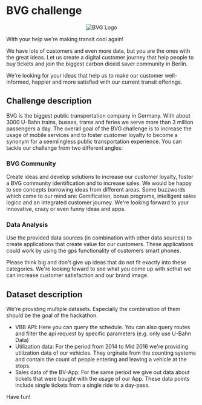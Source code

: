 # BVG challenge 

<p align="center">
   <img alt="BVG Logo" src="http://www.bvg.de/images/content/socialhub/weilwirdichlieben/motiv_weilwirdichlieben_800x450_teaser.jpg" />
</p>

With your help we're making transit cool again!

We have lots of customers and even more data, but you are the ones with the great ideas. Let us create a digital customer journey that help people to buy tickets and join the biggest carbon dioxid saver community in Berlin.

We're looking for your ideas that help us to make our customer well-informed, happier and more satisfied with our current transit offerings.

## Challenge description

BVG is the biggest public transportation company in Germany. With about 3000 U-Bahn trains, busses, trams and feries we serve more than 3 million passengers a day. 
The overall goal of the BVG challenge is to increase the usage of mobile services and to foster customer loyalty to become a synonym for a seemlingless public transportation experience. You can tackle our challenge from two different angles:

### BVG Community
Create ideas and develop solutions to increase our customer loyalty, foster a BVG community identification and to increase sales. We would be happy to see concepts borrowing ideas from different areas. Some buzzwords which came to our mind are: Gamification, bonus programs, intelligent sales logicc and an integrated customer journey. We're looking forward to your innovative, crazy or even funny ideas and apps.

### Data Analysis
Use the provided data sources (in combination with other data sources) to create applications that create value for our customers. These applications could work by using the gps functionality of customers smart phones. 

Please think big and don't give up ideas that do not fit exactly into these categories. We're looking foward to see what you come up with sothat we can increase customer satisfaction and our brand image.


## Dataset description

We're providing multiple datasets. Especially the combination of them should be the goal of the hackathon.

* VBB API: Here you can query the schedule. You can also query routes and filter the api request by specific parameters (e.g. only use U-Bahn Data)
* Utilization data: For the period from 2014 to Mid 2016 we're providing utilization data of our vehicles. They orginate from the counting systems and contain the count of people entering and leaving a vehicle at the stops.
* Sales data of the BV-App: For the same period we give out  data about tickets that were bought with the usage of our App. These data points include single tickets from a single ride to a day-pass.

Have fun!


